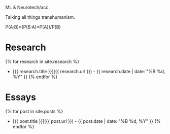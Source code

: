 ML & Neurotech/acc. 

Talking all things transhumanism. 

P(A:B)=(P(B:A)*P(A))/P(B)


# Research

{% for research in site.research %}
- [{{ research.title }}]({{ research.url }}) - {{ research.date | date: "%B %d, %Y" }}
{% endfor %}

# Essays

{% for post in site.posts %}
- [{{ post.title }}]({{ post.url }}) - {{ post.date | date: "%B %d, %Y" }}
{% endfor %}